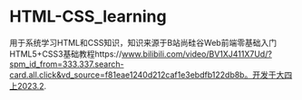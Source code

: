 # HTML-CSS_learning
用于系统学习HTML和CSS知识，知识来源于B站尚硅谷Web前端零基础入门HTML5+CSS3基础教程https://www.bilibili.com/video/BV1XJ411X7Ud/?spm_id_from=333.337.search-card.all.click&vd_source=f81eae1240d212caf1e3ebdfb122db8b。开发于大四上2023.2.
